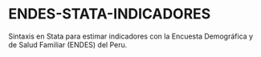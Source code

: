 # ENDES-STATA-INDICADORES
 Sintaxis en Stata para estimar indicadores con la Encuesta Demográfica y de Salud Familiar (ENDES) del Peru.
